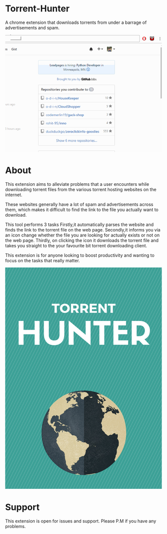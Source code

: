 # Torrent-Hunter
A chrome extension that downloads torrents from under a barrage of advertisements and spam.

![alt text](/Screenshots/new.gif)

# About
This extension aims to alleviate problems that a user encounters while downloading torrent files from the various torrent hosting websites on the internet.

These websites generally have a lot of spam and advertisements across them, which makes it difficult to find the link to the file you actually want to download.

This tool performs 3 tasks
Firstly,it automatically parses the website and finds the link to the torrent file on the web page.
Secondly,it informs you via an icon change whether the file you are looking for actually exists or not on the web page.
Thirdly, on clicking the icon it downloads the torrent file and takes you straight to the your favourite bit torrent downloading client.

This extension is for anyone looking to boost productivity and wanting to focus on the tasks that really matter.

![alt text](/Screenshots/one.jpg)
# Support

This extension is open for issues and support. Please P.M if you have any problems.
